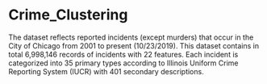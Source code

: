# Crime_Clustering

The dataset reflects reported incidents (except murders) that occur in the City of Chicago from 2001 to present (10/23/2019). This dataset contains in total 6,998,146 records of incidents with 22 features. Each incident is categorized into 35 primary types according to Illinois Uniform Crime Reporting System (IUCR) with 401 secondary descriptions. 
